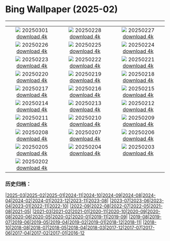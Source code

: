 # Bing Wallpaper (2025-02)
**************
| | | |
| :----: | :----: | :----: |
| ![](https://www.bing.com/th?id=OHR.BhutanMonastery_FR-CA0854071680_1920x1080.jpg) 20250301 [download 4k](https://www.bing.com/th?id=OHR.BhutanMonastery_FR-CA0854071680_UHD.jpg) | ![](https://www.bing.com/th?id=OHR.PolarCub_FR-CA0698654822_1920x1080.jpg) 20250228 [download 4k](https://www.bing.com/th?id=OHR.PolarCub_FR-CA0698654822_UHD.jpg) | ![](https://www.bing.com/th?id=OHR.ArgyllStalker_FR-CA9572525309_1920x1080.jpg) 20250227 [download 4k](https://www.bing.com/th?id=OHR.ArgyllStalker_FR-CA9572525309_UHD.jpg) |
| ![](https://www.bing.com/th?id=OHR.WalterdaleBridge_FR-CA9281333446_1920x1080.jpg) 20250226 [download 4k](https://www.bing.com/th?id=OHR.WalterdaleBridge_FR-CA9281333446_UHD.jpg) | ![](https://www.bing.com/th?id=OHR.GiantCuttlefish_FR-CA8314855616_1920x1080.jpg) 20250225 [download 4k](https://www.bing.com/th?id=OHR.GiantCuttlefish_FR-CA8314855616_UHD.jpg) | ![](https://www.bing.com/th?id=OHR.MtFujiSunrise_FR-CA7965780124_1920x1080.jpg) 20250224 [download 4k](https://www.bing.com/th?id=OHR.MtFujiSunrise_FR-CA7965780124_UHD.jpg) |
| ![](https://www.bing.com/th?id=OHR.StLouisArch_FR-CA3387365822_1920x1080.jpg) 20250223 [download 4k](https://www.bing.com/th?id=OHR.StLouisArch_FR-CA3387365822_UHD.jpg) | ![](https://www.bing.com/th?id=OHR.ChampakaSarasi_FR-CA3071619722_1920x1080.jpg) 20250222 [download 4k](https://www.bing.com/th?id=OHR.ChampakaSarasi_FR-CA3071619722_UHD.jpg) | ![](https://www.bing.com/th?id=OHR.CanadaDeer_FR-CA2132440731_1920x1080.jpg) 20250221 [download 4k](https://www.bing.com/th?id=OHR.CanadaDeer_FR-CA2132440731_UHD.jpg) |
| ![](https://www.bing.com/th?id=OHR.IceHoleOtter_FR-CA1911250698_1920x1080.jpg) 20250220 [download 4k](https://www.bing.com/th?id=OHR.IceHoleOtter_FR-CA1911250698_UHD.jpg) | ![](https://www.bing.com/th?id=OHR.BlueBelize_FR-CA1406479043_1920x1080.jpg) 20250219 [download 4k](https://www.bing.com/th?id=OHR.BlueBelize_FR-CA1406479043_UHD.jpg) | ![](https://www.bing.com/th?id=OHR.BanffSnow25_FR-CA1053265371_1920x1080.jpg) 20250218 [download 4k](https://www.bing.com/th?id=OHR.BanffSnow25_FR-CA1053265371_UHD.jpg) |
| ![](https://www.bing.com/th?id=OHR.HumpbackMother_FR-CA7899995357_1920x1080.jpg) 20250217 [download 4k](https://www.bing.com/th?id=OHR.HumpbackMother_FR-CA7899995357_UHD.jpg) | ![](https://www.bing.com/th?id=OHR.Misotsuchi2025_FR-CA6882256212_1920x1080.jpg) 20250216 [download 4k](https://www.bing.com/th?id=OHR.Misotsuchi2025_FR-CA6882256212_UHD.jpg) | ![](https://www.bing.com/th?id=OHR.PenguinLove_FR-CA6502160876_1920x1080.jpg) 20250215 [download 4k](https://www.bing.com/th?id=OHR.PenguinLove_FR-CA6502160876_UHD.jpg) |
| ![](https://www.bing.com/th?id=OHR.LakeTyrrell_FR-CA2558878475_1920x1080.jpg) 20250214 [download 4k](https://www.bing.com/th?id=OHR.LakeTyrrell_FR-CA2558878475_UHD.jpg) | ![](https://www.bing.com/th?id=OHR.GalapagosIguana_FR-CA2196736682_1920x1080.jpg) 20250213 [download 4k](https://www.bing.com/th?id=OHR.GalapagosIguana_FR-CA2196736682_UHD.jpg) | ![](https://www.bing.com/th?id=OHR.YungangGrottoes_FR-CA8449584215_1920x1080.jpg) 20250212 [download 4k](https://www.bing.com/th?id=OHR.YungangGrottoes_FR-CA8449584215_UHD.jpg) |
| ![](https://www.bing.com/th?id=OHR.UmbrellaDay_FR-CA7989925636_1920x1080.jpg) 20250211 [download 4k](https://www.bing.com/th?id=OHR.UmbrellaDay_FR-CA7989925636_UHD.jpg) | ![](https://www.bing.com/th?id=OHR.AlstromPoint_FR-CA6255476346_1920x1080.jpg) 20250210 [download 4k](https://www.bing.com/th?id=OHR.AlstromPoint_FR-CA6255476346_UHD.jpg) | ![](https://www.bing.com/th?id=OHR.SnowySvaneti_FR-CA7435205782_1920x1080.jpg) 20250209 [download 4k](https://www.bing.com/th?id=OHR.SnowySvaneti_FR-CA7435205782_UHD.jpg) |
| ![](https://www.bing.com/th?id=OHR.BlueNorway_FR-CA3240346092_1920x1080.jpg) 20250208 [download 4k](https://www.bing.com/th?id=OHR.BlueNorway_FR-CA3240346092_UHD.jpg) | ![](https://www.bing.com/th?id=OHR.WhararikiBeach_FR-CA4266393826_1920x1080.jpg) 20250207 [download 4k](https://www.bing.com/th?id=OHR.WhararikiBeach_FR-CA4266393826_UHD.jpg) | ![](https://www.bing.com/th?id=OHR.ScottishSheep_FR-CA7662917245_1920x1080.jpg) 20250206 [download 4k](https://www.bing.com/th?id=OHR.ScottishSheep_FR-CA7662917245_UHD.jpg) |
| ![](https://www.bing.com/th?id=OHR.GoldenBridge_FR-CA7277634680_1920x1080.jpg) 20250205 [download 4k](https://www.bing.com/th?id=OHR.GoldenBridge_FR-CA7277634680_UHD.jpg) | ![](https://www.bing.com/th?id=OHR.RibbleheadViaduct_FR-CA7176711694_1920x1080.jpg) 20250204 [download 4k](https://www.bing.com/th?id=OHR.RibbleheadViaduct_FR-CA7176711694_UHD.jpg) | ![](https://www.bing.com/th?id=OHR.AustriaMarmot_FR-CA6673820084_1920x1080.jpg) 20250203 [download 4k](https://www.bing.com/th?id=OHR.AustriaMarmot_FR-CA6673820084_UHD.jpg) |
| ![](https://www.bing.com/th?id=OHR.OrdesaSpain_FR-CA6304329338_1920x1080.jpg) 20250202 [download 4k](https://www.bing.com/th?id=OHR.OrdesaSpain_FR-CA6304329338_UHD.jpg) |  |  |

### 历史归档：

|[2025-03](bing/2025-03/2025-03.md)|[2025-02](bing/2025-02/2025-02.md)|[2025-01](bing/2025-01/2025-01.md)|[2024-11](bing/2024-11/2024-11.md)|[2024-10](bing/2024-10/2024-10.md)|[2024-09](bing/2024-09/2024-09.md)|[2024-08](bing/2024-08/2024-08.md)|[2024-04](bing/2024-04/2024-04.md)|[2024-02](bing/2024-02/2024-02.md)|[2024-01](bing/2024-01/2024-01.md)|[2023-12](bing/2023-12/2023-12.md)|[2023-11](bing/2023-11/2023-11.md)|[2023-08](bing/2023-08/2023-08.md)|
|[2023-07](bing/2023-07/2023-07.md)|[2023-06](bing/2023-06/2023-06.md)|[2023-04](bing/2023-04/2023-04.md)|[2023-01](bing/2023-01/2023-01.md)|[2022-11](bing/2022-11/2022-11.md)|[2022-10](bing/2022-10/2022-10.md)|
|[2022-09](bing/2022-09/2022-09.md)|[2022-08](bing/2022-08/2022-08.md)|[2022-07](bing/2022-07/2022-07.md)|[2022-05](bing/2022-05/2022-05.md)|[2021-08](bing/2021-08/2021-08.md)|[2021-05](bing/2021-05/2021-05.md)|
|[2021-03](bing/2021-03/2021-03.md)|[2021-02](bing/2021-02/2021-02.md)|[2021-01](bing/2021-01/2021-01.md)|[2020-11](bing/2020-11/2020-11.md)|[2020-10](bing/2020-10/2020-10.md)|[2020-09](bing/2020-09/2020-09.md)|[2020-08](bing/2020-08/2020-08.md)|[2020-06](bing/2020-06/2020-06.md)|[2020-05](bing/2020-05/2020-05.md)|[2020-02](bing/2020-02/2020-02.md)|[2020-01](bing/2020-01/2020-01.md)|[2019-11](bing/2019-11/2019-11.md)|[2019-09](bing/2019-09/2019-09.md)|
|[2019-08](bing/2019-08/2019-08.md)|[2019-07](bing/2019-07/2019-07.md)|[2019-06](bing/2019-06/2019-06.md)|[2019-05](bing/2019-05/2019-05.md)|[2019-04](bing/2019-04/2019-04.md)|[2019-02](bing/2019-02/2019-02.md)|[2019-01](bing/2019-01/2019-01.md)|[2018-12](bing/2018-12/2018-12.md)|[2018-11](bing/2018-11/2018-11.md)|
|[2018-10](bing/2018-10/2018-10.md)|[2018-08](bing/2018-08/2018-08.md)|[2018-07](bing/2018-07/2018-07.md)|[2018-05](bing/2018-05/2018-05.md)|[2018-04](bing/2018-04/2018-04.md)|[2018-03](bing/2018-03/2018-03.md)|[2017-12](bing/2017-12/2017-12.md)|[2017-07](bing/2017-07/2017-07.md)|[2017-06](bing/2017-06/2017-06.md)|[2017-04](bing/2017-04/2017-04.md)|[2017-02](bing/2017-02/2017-02.md)|[2017-01](bing/2017-01/2017-01.md)|[2016-12](bing/2016-12/2016-12.md)